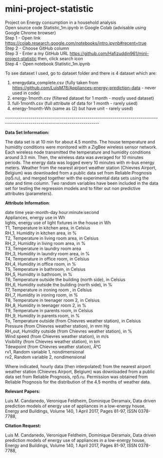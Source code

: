 # mini-project-statistic
Project on Energy consumption in a household analysis <br/>
Open source code Statistic_1m.ipynb in Google Colab (advisable using Google Chrome browser)<br/>
Step 1 - Open link https://colab.research.google.com/notebooks/intro.ipynb#recent=true<br/>
Step 2 - Choose GitHub column <br/>
Step 3 - Enter a my GitHub URL https://github.com/Hafizuddin961/mini-project-statistic then, click search icon<br/>
Step 4 - Open notebook Statistic_1m.ipynb<br/>

To see dataset I used, go to dataset folder and there is 4 dataset which are:
1) energydata_complete.csv (fully taken from https://github.com/LuisM78/Appliances-energy-prediction-data - never used in code)<br/>
2) energy-1month.csv (filtered dataset for 1 month - mostly used dataset)<br/>
3) full-1month.csv (full attribute of data for 1 month - rarely used)<br/>
4) energy-1month-Wh (same as (2) but have unit - rarely used)<br/>

------------------------------------------------------------------------------------------------------------------------------<br/>

**Data Set Information:**

The data set is at 10 min for about 4.5 months. The house temperature and humidity conditions were monitored with a ZigBee wireless sensor network. Each wireless node transmitted the temperature and humidity conditions around 3.3 min. Then, the wireless data was averaged for 10 minutes periods. The energy data was logged every 10 minutes with m-bus energy meters. Weather from the nearest airport weather station (Chievres Airport, Belgium) was downloaded from a public data set from Reliable Prognosis (rp5.ru), and merged together with the experimental data sets using the date and time column. Two random variables have been included in the data set for testing the regression models and to filter out non predictive attributes (parameters).

<b>Attribute Information</b>:

date time year-month-day hour:minute:second<br/>
Appliances, energy use in Wh<br/>
lights, energy use of light fixtures in the house in Wh<br/>
T1, Temperature in kitchen area, in Celsius<br/>
RH_1, Humidity in kitchen area, in %<br/>
T2, Temperature in living room area, in Celsius<br/>
RH_2, Humidity in living room area, in %<br/>
T3, Temperature in laundry room area<br/>
RH_3, Humidity in laundry room area, in %<br/>
T4, Temperature in office room, in Celsius<br/>
RH_4, Humidity in office room, in %<br/>
T5, Temperature in bathroom, in Celsius<br/>
RH_5, Humidity in bathroom, in %<br/>
T6, Temperature outside the building (north side), in Celsius<br/>
RH_6, Humidity outside the building (north side), in %<br/>
T7, Temperature in ironing room , in Celsius<br/>
RH_7, Humidity in ironing room, in %<br/>
T8, Temperature in teenager room 2, in Celsius<br/>
RH_8, Humidity in teenager room 2, in %<br/>
T9, Temperature in parents room, in Celsius<br/>
RH_9, Humidity in parents room, in %<br/>
To, Temperature outside (from Chievres weather station), in Celsius<br/>
Pressure (from Chievres weather station), in mm Hg<br/>
RH_out, Humidity outside (from Chievres weather station), in %<br/>
Wind speed (from Chievres weather station), in m/s<br/>
Visibility (from Chievres weather station), in km<br/>
Tdewpoint (from Chievres weather station), Â°C<br/>
rv1, Random variable 1, nondimensional<br/>
rv2, Random variable 2, nondimensional<br/>

Where indicated, hourly data (then interpolated) from the nearest airport weather station (Chievres Airport, Belgium) was downloaded from a public data set from Reliable Prognosis, rp5.ru. Permission was obtained from Reliable Prognosis for the distribution of the 4.5 months of weather data.

<b>Relevant Papers:</b>

Luis M. Candanedo, Veronique Feldheim, Dominique Deramaix, Data driven prediction models of energy use of appliances in a low-energy house, Energy and Buildings, Volume 140, 1 April 2017, Pages 81-97, ISSN 0378-7788,

<b>Citation Request:</b>

Luis M. Candanedo, Veronique Feldheim, Dominique Deramaix, Data driven prediction models of energy use of appliances in a low-energy house, Energy and Buildings, Volume 140, 1 April 2017, Pages 81-97, ISSN 0378-7788,

